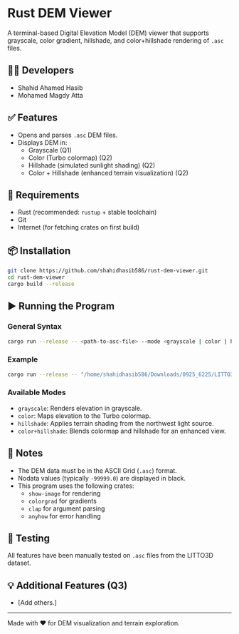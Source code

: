 # Rust DEM Viewer

A terminal-based Digital Elevation Model (DEM) viewer that supports grayscale, color gradient, hillshade, and color+hillshade rendering of `.asc` files.

## 👨‍💻 Developers

- Shahid Ahamed Hasib
- Mohamed Magdy Atta

## ✅ Features

- Opens and parses `.asc` DEM files.
- Displays DEM in:
  - Grayscale (Q1)
  - Color (Turbo colormap) (Q2)
  - Hillshade (simulated sunlight shading) (Q2)
  - Color + Hillshade (enhanced terrain visualization) (Q2)

## 🚀 Requirements

- Rust (recommended: `rustup` + stable toolchain)
- Git
- Internet (for fetching crates on first build)

## 📦 Installation

```bash
git clone https://github.com/shahidhasib586/rust-dem-viewer.git
cd rust-dem-viewer
cargo build --release
```

## ▶️ Running the Program

### General Syntax

```bash
cargo run --release -- <path-to-asc-file> --mode <grayscale | color | hillshade | color+hillshade>
```

### Example

```bash
cargo run --release -- "/home/shahidhasib586/Downloads/0925_6225/LITTO3D_FRA_0925_6224_...asc" --mode color+hillshade
```

### Available Modes

- `grayscale`: Renders elevation in grayscale.
- `color`: Maps elevation to the Turbo colormap.
- `hillshade`: Applies terrain shading from the northwest light source.
- `color+hillshade`: Blends colormap and hillshade for an enhanced view.

## 📄 Notes

- The DEM data must be in the ASCII Grid (`.asc`) format.
- Nodata values (typically `-99999.0`) are displayed in black.
- This program uses the following crates:
  - `show-image` for rendering
  - `colorgrad` for gradients
  - `clap` for argument parsing
  - `anyhow` for error handling

## 🧪 Testing

All features have been manually tested on `.asc` files from the LITTO3D dataset.

## 💡 Additional Features (Q3)

- [Add others.]

---

Made with ❤️ for DEM visualization and terrain exploration.

